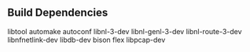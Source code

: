 Build Dependencies
------------------

libtool automake autoconf libnl-3-dev libnl-genl-3-dev libnl-route-3-dev libnfnetlink-dev libdb-dev bison flex libpcap-dev
